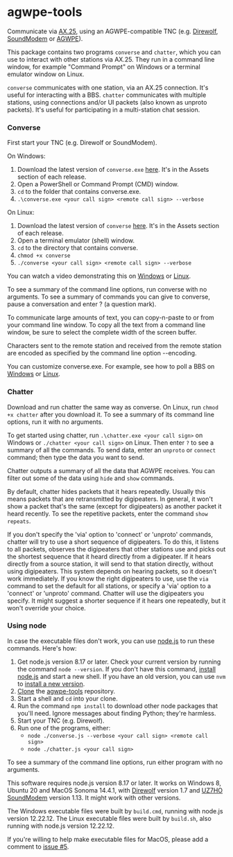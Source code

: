 # agwpe-tools
Communicate via [AX.25](https://www.tapr.org/pdf/AX25.2.2.pdf),
using an AGWPE-compatible TNC (e.g.
[Direwolf](https://github.com/wb2osz/direwolf),
[SoundModem](http://uz7.ho.ua/packetradio.htm) or
[AGWPE](https://www.sv2agw.com/downloads/)).

This package contains two programs `converse` and `chatter`,
which you can use to interact with other stations via AX.25.
They run in a command line window, for example
"Command Prompt" on Windows or a terminal emulator window on Linux.

`converse` communicates with one station, via an AX.25 connection.
It's useful for interacting with a BBS.
`chatter` communicates with multiple stations, using connections
and/or UI packets (also known as unproto packets).
It's useful for participating in a multi-station chat session.

### Converse

First start your TNC (e.g. Direwolf or SoundModem).

On Windows:
1. Download the latest version of `converse.exe`
   [here](https://github.com/jmkristian/agwpe-tools/releases).
   It's in the Assets section of each release.
2. Open a PowerShell or Command Prompt (CMD) window.
3. `cd` to the folder that contains converse.exe.
4. `.\converse.exe <your call sign> <remote call sign> --verbose`

On Linux:
1. Download the latest version of `converse`
   [here](https://github.com/jmkristian/agwpe-tools/releases).
   It's in the Assets section of each release.
2. Open a terminal emulator (shell) window.
3. `cd` to the directory that contains converse.
4. `chmod +x converse`
5. `./converse <your call sign> <remote call sign> --verbose`

You can watch a video demonstrating this
on [Windows](https://youtu.be/lRvlnEeBrow/)
or [Linux](https://youtu.be/3QpdWmihQBI).

To see a summary of the command line options, run converse with no arguments.
To see a summary of commands you can give to converse,
pause a conversation and enter ? (a question mark).

To communicate large amounts of text,
you can copy-n-paste to or from your command line window.
To copy all the text from a command line window,
be sure to select the complete width of the screen buffer.

Characters sent to the remote station and received from the remote station
are encoded as specified by the command line option --encoding.

You can customize converse.exe.
For example, see how to poll a BBS
on [Windows](BBS_polling.md)
or [Linux](BBS_polling_linux.md).

### Chatter

Download and run chatter the same way as converse.
On Linux, run `chmod +x chatter` after you download it.
To see a summary of its command line options, run it with no arguments.

To get started using chatter, run
`.\chatter.exe <your call sign>` on Windows or
`./chatter <your call sign>` on Linux.
Then enter `?` to see a summary of all the commands.
To send data, enter an `unproto` or `connect` command;
then type the data you want to send.

Chatter outputs a summary of all the data that AGWPE receives.
You can filter out some of the data using `hide` and `show` commands.

By default, chatter hides packets that it hears repeatedly.
Usually this means packets that are retransmitted by digipeaters.
In general, it won't show a packet that's
the same (except for digipeaters) as another packet it heard recently.
To see the repetitive packets, enter the command `show repeats`.

If you don't specify the 'via' option to 'connect' or 'unproto' commands,
chatter will try to use a short sequence of digipeaters.
To do this, it listens to all packets,
observes the digipeaters that other stations use
and picks out the shortest sequence that it heard directly from a digipeater.
If it hears directly from a source station,
it will send to that station directly, without using digipeaters.
This system depends on hearing packets, so it doesn't work immediately.
If you know the right digipeaters to use,
use the `via` command to set the default for all stations,
or specify a 'via' option to a 'connect' or 'unproto' command.
Chatter will use the digipeaters you specify.
It might suggest a shorter sequence if it hears one repeatedly,
but it won't override your choice.

### Using node

In case the executable files don't work,
you can use [node.js](http://nodejs.org) to run these commands.
Here's how:

1. Get node.js version 8.17 or later.
   Check your current version by running the command `node --version`.
   If you don't have this command, [install node.js](https://nodejs.org/en/download/)
   and start a new shell.
   If you have an old version, you can use `nvm` to
   [install a new version](https://heynode.com/tutorial/install-nodejs-locally-nvm/).
2. [Clone](https://www.techrepublic.com/article/how-to-clone-github-repository/)
   the [agwpe-tools](https://github.com/jmkristian/agwpe-tools) repository.
3. Start a shell and `cd` into your clone.
4. Run the command `npm install` to download other node packages that you'll need.
   Ignore messages about finding Python; they're harmless.
5. Start your TNC (e.g. Direwolf).
6. Run one of the programs, either:
   - `node ./converse.js --verbose <your call sign> <remote call sign>`
   - `node ./chatter.js <your call sign>`

To see a summary of the command line options, run either program with no arguments.

This software requires node.js version 8.17 or later.
It works on Windows 8, Ubuntu 20 and MacOS Sonoma 14.4.1, with
[Direwolf](https://github.com/wb2osz/direwolf) version 1.7
and [UZ7HO SoundModem](http://uz7.ho.ua/packetradio.htm) version 1.13.
It might work with other versions.

The Windows executable files were built by `build.cmd`,
running with node.js version 12.22.12.
The Linux executable files were built by `build.sh`,
also running with node.js version 12.22.12.

If you're willing to help make executable files for MacOS,
please add a comment to
[issue #5](https://github.com/jmkristian/agwpe-tools/issues/5).

